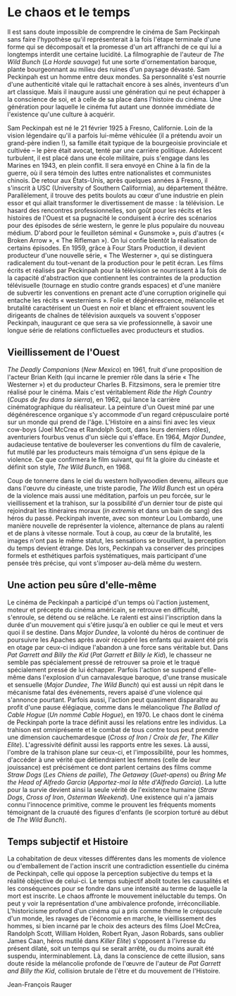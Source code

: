 # Le chaos et le temps

Il est sans doute impossible de comprendre le cinéma de Sam Peckinpah sans faire l'hypothèse qu'il représenterait à la fois l'étape terminale d'une forme qui se décomposait et la promesse d'un art affranchi de ce qui lui a longtemps interdit une certaine lucidité. La filmographie de l'auteur de _The Wild Bunch_ (_La Horde sauvage_) fut une sorte d'ornementation baroque, plante bourgeonnant au milieu des ruines d'un paysage dévasté. Sam Peckinpah est un homme entre deux mondes. Sa personnalité s'est nourrie d'une authenticité vitale qui le rattachait encore à ses aînés, inventeurs d'un art classique. Mais il inaugure aussi une génération qui ne peut échapper à la conscience de soi, et à celle de sa place dans l'histoire du cinéma. Une génération pour laquelle le cinéma fut autant une donnée immédiate de l'existence qu'une culture à acquérir.

Sam Peckinpah est né le 21 février 1925 à Fresno, Californie. Loin de la vision légendaire qu'il a parfois lui-même véhiculée (il a prétendu avoir un grand-père indien !), sa famille était typique de la bourgeoisie provinciale et cultivée – le père était avocat, tenté par une carrière politique. Adolescent turbulent, il est placé dans une école militaire, puis s'engage dans les Marines en 1943, en plein conflit. Il sera envoyé en Chine à la fin de la guerre, où il sera témoin des luttes entre nationalistes et communistes chinois. De retour aux États-Unis, après quelques années à Fresno, il s'inscrit à USC (University of Southern Califorrnia), au département théâtre. Parallèlement, il trouve des petits boulots au cœur d'une industrie en plein essor et qui allait transformer le divertissement de masse : la télévision. Le hasard des rencontres professionnelles, son goût pour les récits et les histoires de l'Ouest et sa pugnacité le conduisent à écrire des scénarios pour des épisodes de série western, le genre le plus populaire du nouveau médium. D'abord pour le feuilleton séminal « Gunsmoke », puis d'autres (« Broken Arrow », « The Rifleman »). On lui confie bientôt la réalisation de certains épisodes. En 1959, grâce à Four Stars Production, il devient producteur d'une nouvelle série, « The Westerner », qui se distinguera radicalement du tout-venant de la production pour le petit écran. Les films écrits et réalisés par Peckinpah pour la télévision se nourrissent à la fois de la capacité d'abstraction que contiennent les contraintes de la production télévisuelle (tournage en studio contre grands espaces) et d'une manière de subvertir les conventions en prenant acte d'une corruption originelle qui entache les récits « westerniens ». Folie et dégénérescence, mélancolie et brutalité caractérisent un Ouest en noir et blanc et effraient souvent les dirigeants de chaînes de télévision auxquels va souvent s'opposer Peckinpah, inaugurant ce que sera sa vie professionnelle, à savoir une longue série de relations conflictuelles avec producteurs et studios.

## Vieillissement de l'Ouest

_The Deadly Companions_ (_New Mexico_) en 1961, fruit d'une proposition de l'acteur Brian Keith (qui incarne le premier rôle dans la série « The Westerner ») et du producteur Charles B. Fitzsimons, sera le premier titre réalisé pour le cinéma. Mais c'est véritablement _Ride the High Country_ (_Coups de feu dans la sierra_), en 1962, qui lance la carrière cinématographique du réalisateur. La peinture d'un Ouest miné par une dégénérescence organique s'y accommode d'un regard crépusculaire porté sur un monde qui prend de l'âge. L'Histoire en a ainsi fini avec les vieux cow-boys (Joel McCrea et Randolph Scott, dans leurs derniers rôles), aventuriers fourbus venus d'un siècle qui s'efface. En 1964, _Major Dundee_, audacieuse tentative de bouleverser les conventions du film de cavalerie, fut mutilé par les producteurs mais témoigna d'un sens épique de la violence. Ce que confirmera le film suivant, qui fit la gloire du cinéaste et définit son style, _The Wild Bunch_, en 1968.

Coup de tonnerre dans le ciel du western hollywoodien devenu, ailleurs que dans l'œuvre du cinéaste, une triste parodie, _The Wild Bunch_ est un opéra de la violence mais aussi une méditation, parfois un peu forcée, sur le vieillissement et la trahison, sur la possibilité d'un dernier tour de piste qui rejoindrait les itinéraires moraux (_in extremis_ et dans un bain de sang) des héros du passé. Peckinpah invente, avec son monteur Lou Lombardo, une manière nouvelle de représenter la violence, alternance de plans au ralenti et de plans à vitesse normale. Tout à coup, au cœur de la brutalité, les images n'ont pas le même statut, les sensations se brouillent, la perception du temps devient étrange. Dès lors, Peckinpah va conserver des principes formels et esthétiques parfois systématiques, mais participant d'une pensée très précise, qui vont s'imposer au-delà même du western.

## Une action peu sûre d'elle-même

Le cinéma de Peckinpah a participé d'un temps où l'action justement, moteur et précepte du cinéma américain, se retrouve en difficulté, s'enroule, se détend ou se relâche. Le ralenti est ainsi l'inscription dans la durée d'un mouvement qui s'étire jusqu'à en oublier ce qui le meut et vers quoi il se destine. Dans _Major Dundee_, la volonté du héros de continuer de poursuivre les Apaches après avoir récupéré les enfants qui avaient été pris en otage par ceux-ci indique l'abandon à une force sans véritable but. Dans _Pat Garrett and Billy the Kid_ (_Pat Garrett et Billy le Kid_), le chasseur ne semble pas spécialement pressé de retrouver sa proie et le traqué spécialement pressé de lui échapper. Parfois l'action se suspend d'elle-même dans l'explosion d'un carnavalesque baroque, d'une transe musicale et sensuelle (_Major Dundee_, _The Wild Bunch_) qui est aussi un répit dans le mécanisme fatal des événements, revers apaisé d'une violence qui s'annonce pourtant. Parfois aussi, l'action peut quasiment disparaître au profit d'une pause élégiaque, comme dans le mélancolique _The Ballad of Cable Hogue_ (_Un nommé Cable Hogue_), en 1970. Le chaos dont le cinéma de Peckinpah porte la trace définit aussi les relations entre les individus. La trahison est omniprésente et le combat de tous contre tous peut prendre une dimension cauchemardesque (_Cross of Iron_ / _Croix de fer_, _The Killer Elite_). L'agressivité définit aussi les rapports entre les sexes. Là aussi, l'ombre de la trahison plane sur ceux-ci, et l'impossibilité, pour les hommes, d'accéder à une vérité que détiendraient les femmes (celle de leur jouissance) est précisément ce dont parlent certains des films comme _Straw Dogs_ (_Les Chiens de paille_), _The Getaway_ (_Guet-apens_) ou _Bring Me the Head of Alfredo Garcia_ (_Apportez-moi la tête d'Alfredo Garcia_). La lutte pour la survie devient ainsi la seule vérité de l'existence humaine (_Straw Dogs_, _Cross of Iron_, _Osterman Weekend_). Une existence qui n'a jamais connu l'innocence primitive, comme le prouvent les fréquents moments témoignant de la cruauté des figures d'enfants (le scorpion torturé au début de _The Wild Bunch_).

## Temps subjectif et Histoire

La cohabitation de deux vitesses différentes dans les moments de violence ou d'emballement de l'action inscrit une contradiction essentielle du cinéma de Peckinpah, celle qui oppose la perception subjective du temps et la réalité objective de celui-ci. Le temps subjectif abolit toutes les causalités et les conséquences pour se fondre dans une intensité au terme de laquelle la mort est inscrite. Le chaos affronte le mouvement inéluctable du temps. On peut y voir la représentation d'une ambivalence profonde, irréconciliable. L'historicisme profond d'un cinéma qui a pris comme thème le crépuscule d'un monde, les ravages de l'économie en marche, le vieillissement des hommes, si bien incarné par le choix des acteurs des films (Joel McCrea, Randolph Scott, William Holden, Robert Ryan, Jason Robards, sans oublier James Caan, héros mutilé dans _Killer Elite_) s'opposent à l'ivresse du présent dilaté, soit un temps qui se serait arrêté, ou du moins aurait été suspendu, interminablement. Là, dans la conscience de cette illusion, sans doute réside la mélancolie profonde de l'œuvre de l'auteur de _Pat Garrett and Billy the Kid_, collision brutale de l'être et du mouvement de l'Histoire.

Jean-François Rauger
